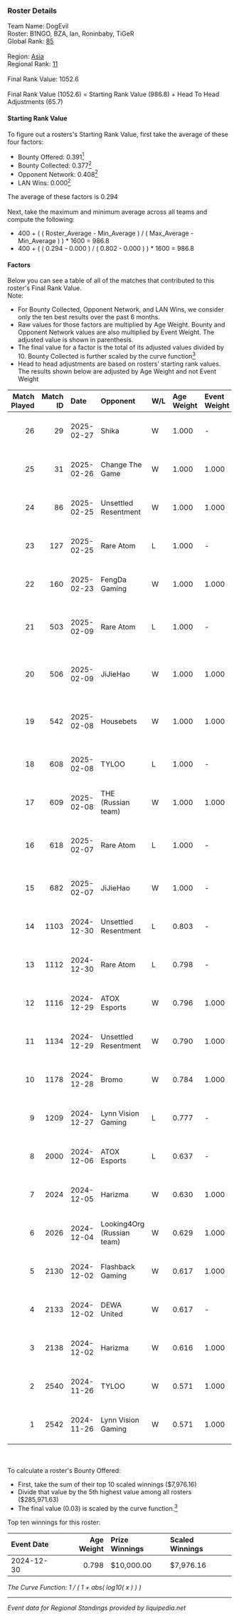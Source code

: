 ### Roster Details<br />
Team Name: DogEvil<br />
Roster: B1NGO, BZA, lan, Roninbaby, TiGeR<br />
Global Rank: [85](../../standings_global_2025_02_28.md)<br />
<br />
Region: [Asia]( ../../standings_asia_2025_02_28.md)<br />
Regional Rank: [11]( ../../standings_asia_2025_02_28.md)<br />
<br />
Final Rank Value:  1052.6<br />
<br />
Final Rank Value (1052.6) = Starting Rank Value (986.8) + Head To Head Adjustments (65.7)<br />

#### Starting Rank Value<br />
To figure out a rosters's Starting Rank Value, first take the average of these four factors:<br />
- Bounty Offered: 0.391[<sup>1</sup>](#table2)
- Bounty Collected: 0.377[<sup>2</sup>](#table1)
- Opponent Network: 0.408[<sup>2</sup>](#table1)
- LAN Wins: 0.000[<sup>2</sup>](#table1)

The average of these factors is 0.294<br />
<br />
Next, take the maximum and minimum average across all teams and compute the following:<br />
- 400 + ( ( Roster_Average - Min_Average ) / ( Max_Average - Min_Average ) ) * 1600 = 986.8
- 400 + ( ( 0.294 - 0.000 ) / ( 0.802 - 0.000 ) ) * 1600 = 986.8


#### Factors<br />
Below you can see a table of all of the matches that contributed to this roster's Final Rank Value.<br />
Note:<br />

- For Bounty Collected, Opponent Network, and LAN Wins, we consider only the ten best results over the past 6 months.
- Raw values for those factors are multiplied by Age Weight. Bounty and Opponent Network values are also multiplied by Event Weight. The adjusted value is shown in parenthesis.
- The final value for a factor is the total of its adjusted values divided by 10. Bounty Collected is further scaled by the curve function[<sup>3</sup>](#curveFunction)
- Head to head adjustments are based on rosters' starting rank values. The results shown below are adjusted by Age Weight and not Event Weight
<span id="table1"></span><br />


| Match Played | Match ID | Date       | Opponent                   | W/L | Age Weight | Event Weight | Bounty Collected | Opponent Network | LAN Wins  | H2H Adj. | Roster                             |
| -: | -: | :- | :- | :- | :- | :- | :- | :- | :- | -: | :- |
|           26 |       29 | 2025-02-27 | Shika                      | W   | 1.000      | -            | -                | -                | 0 (0.000) |     4.09 | B1NGO, BZA, lan, Roninbaby, TiGeR  |
|           25 |       31 | 2025-02-26 | Change The Game            | W   | 1.000      | 1.000        | 0.072 (0.072)    | -                | 0 (0.000) |     8.24 | B1NGO, BZA, lan, Roninbaby, TiGeR  |
|           24 |       86 | 2025-02-25 | Unsettled Resentment       | W   | 1.000      | 1.000        | 0.016 (0.016)    | 0.423 (0.423)    | 0 (0.000) |    12.12 | B1NGO, BZA, lan, Roninbaby, TiGeR  |
|           23 |      127 | 2025-02-25 | Rare Atom                  | L   | 1.000      | -            | -                | -                | -         |   -11.05 | B1NGO, BZA, lan, Roninbaby, TiGeR  |
|           22 |      160 | 2025-02-23 | FengDa Gaming              | W   | 1.000      | 1.000        | 0.010 (0.010)    | 0.688 (0.688)    | 0 (0.000) |    10.05 | B1NGO, BZA, lan, Roninbaby, TiGeR  |
|           21 |      503 | 2025-02-09 | Rare Atom                  | L   | 1.000      | -            | -                | -                | -         |   -11.92 | B1NGO, BZA, heartZ, lan, Roninbaby |
|           20 |      506 | 2025-02-09 | JiJieHao                   | W   | 1.000      | 1.000        | -                | 0.274 (0.274)    | 0 (0.000) |     5.71 | B1NGO, BZA, heartZ, lan, Roninbaby |
|           19 |      542 | 2025-02-08 | Housebets                  | W   | 1.000      | 1.000        | -                | 0.275 (0.275)    | 0 (0.000) |     4.94 | B1NGO, BZA, heartZ, lan, Roninbaby |
|           18 |      608 | 2025-02-08 | TYLOO                      | L   | 1.000      | -            | -                | -                | -         |   -11.42 | B1NGO, BZA, lan, Roninbaby, TiGeR  |
|           17 |      609 | 2025-02-08 | THE (Russian team)         | W   | 1.000      | 1.000        | -                | 0.497 (0.497)    | 0 (0.000) |     9.72 | B1NGO, BZA, lan, Roninbaby, TiGeR  |
|           16 |      618 | 2025-02-07 | Rare Atom                  | L   | 1.000      | -            | -                | -                | -         |   -12.75 | B1NGO, BZA, heartZ, lan, Roninbaby |
|           15 |      682 | 2025-02-07 | JiJieHao                   | W   | 1.000      | -            | -                | -                | 0 (0.000) |     5.48 | B1NGO, BZA, lan, Roninbaby, TiGeR  |
|           14 |     1103 | 2024-12-30 | Unsettled Resentment       | L   | 0.803      | -            | -                | -                | -         |   -15.03 | B1NGO, BZA, Cate, lan, Roninbaby   |
|           13 |     1112 | 2024-12-30 | Rare Atom                  | L   | 0.798      | -            | -                | -                | -         |    -8.26 | B1NGO, BZA, Cate, lan, Roninbaby   |
|           12 |     1116 | 2024-12-29 | ATOX Esports               | W   | 0.796      | 1.000        | 0.076 (0.061)    | 0.727 (0.579)    | 0 (0.000) |    22.57 | B1NGO, BZA, Cate, lan, Roninbaby   |
|           11 |     1134 | 2024-12-29 | Unsettled Resentment       | W   | 0.790      | 1.000        | 0.016 (0.013)    | 0.423 (0.334)    | 0 (0.000) |    10.62 | B1NGO, BZA, Cate, lan, Roninbaby   |
|           10 |     1178 | 2024-12-28 | Bromo                      | W   | 0.784      | 1.000        | 0.019 (0.015)    | -                | -         |     5.93 | B1NGO, BZA, Cate, lan, Roninbaby   |
|            9 |     1209 | 2024-12-27 | Lynn Vision Gaming         | L   | 0.777      | -            | -                | -                | -         |   -11.95 | B1NGO, BZA, Cate, lan, Roninbaby   |
|            8 |     2000 | 2024-12-06 | ATOX Esports               | L   | 0.637      | -            | -                | -                | -         |    -1.82 | BZA, Cate, lan, Roninbaby, twy     |
|            7 |     2024 | 2024-12-05 | Harizma                    | W   | 0.630      | 1.000        | -                | 0.586 (0.369)    | -         |     8.14 | BZA, Cate, lan, Roninbaby, twy     |
|            6 |     2026 | 2024-12-04 | Looking4Org (Russian team) | W   | 0.629      | 1.000        | 0.014 (0.009)    | -                | -         |     4.82 | BZA, Cate, lan, Roninbaby, twy     |
|            5 |     2130 | 2024-12-02 | Flashback Gaming           | W   | 0.617      | 1.000        | 0.007 (0.004)    | -                | -         |     6.54 | BZA, Cate, lan, Roninbaby, twy     |
|            4 |     2133 | 2024-12-02 | DEWA United                | W   | 0.617      | -            | -                | -                | -         |     2.37 | BZA, Cate, lan, Roninbaby, twy     |
|            3 |     2138 | 2024-12-02 | Harizma                    | W   | 0.616      | 1.000        | -                | 0.586 (0.361)    | -         |     7.54 | BZA, Cate, lan, Roninbaby, twy     |
|            2 |     2540 | 2024-11-26 | TYLOO                      | W   | 0.571      | 1.000        | 0.022 (0.012)    | 0.491 (0.280)    | -         |    10.63 | BZA, Cate, lan, Roninbaby, twy     |
|            1 |     2542 | 2024-11-26 | Lynn Vision Gaming         | W   | 0.571      | 1.000        | 0.020 (0.012)    | -                | -         |    10.41 | BZA, Cate, lan, Roninbaby, twy     |

<br />
<span id="table2"></span><br />
To calculate a roster's Bounty Offered:<br />

- First, take the sum of their top 10 scaled winnings ($7,976.16)
- Divide that value by the 5th highest value among all rosters ($285,971.63)
- The final value (0.03) is scaled by the curve function.[<sup>3</sup>](#curveFunction)

Top ten winnings for this roster:<br />

| Event Date | Age Weight | Prize Winnings | Scaled Winnings |
| :- | -: | :- | :- |
| 2024-12-30 |      0.798 | $10,000.00     | $7,976.16       |


<span id="curveFunction"></span>_The Curve Function: 1 / ( 1 + abs( log10( x ) ) )_<br />

---
_Event data for Regional Standings provided by liquipedia.net_<br />
